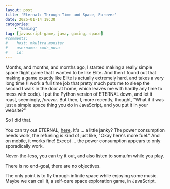 ```yaml
---
layout: post
title: 'Eternal: Through Time and Space, Forever'
date: 2025-01-14 19:30
categories:
    - "Gaming"
tag: [javascript-game, java, gaming, space]
#comments:
#    host: mkultra.monster
#    username: cmdr_nova
#    id: 
---
```

Months, and months, and months ago, I started making a really simple space flight game that I wanted to be like Elite. And then I found out that making a game exactly like Elite is actually extremely hard, and takes a very long time (I work a full time job that pretty much puts me to sleep the second I walk in the door at home, which leaves me with hardly any time to mess with code). I put the Python version of ETERNAL down, and let it roast, seemingly, *forever*. But then, I, more recently, thought, "What if it was just a simple space thing you do in JavaScript, and you put it in your website?"

So I did that.

You can try out ETERNAL, <a href="/eternal/eternal.html" target="_blank">here</a>. It's ... a little janky? The power consumption needs work, the refueling is kind of just like, "Okay here's more fuel." And on mobile, it works fine! Except ... the power consumption appears to only sporadically work.

Never-the-less, you can try it out, and also listen to soma.fm while you play.

There is no end-goal, there are no objectives.

The only point is to fly through infinite space while enjoying some music. Maybe we can call it, a self-care space exploration game, in JavaScript.